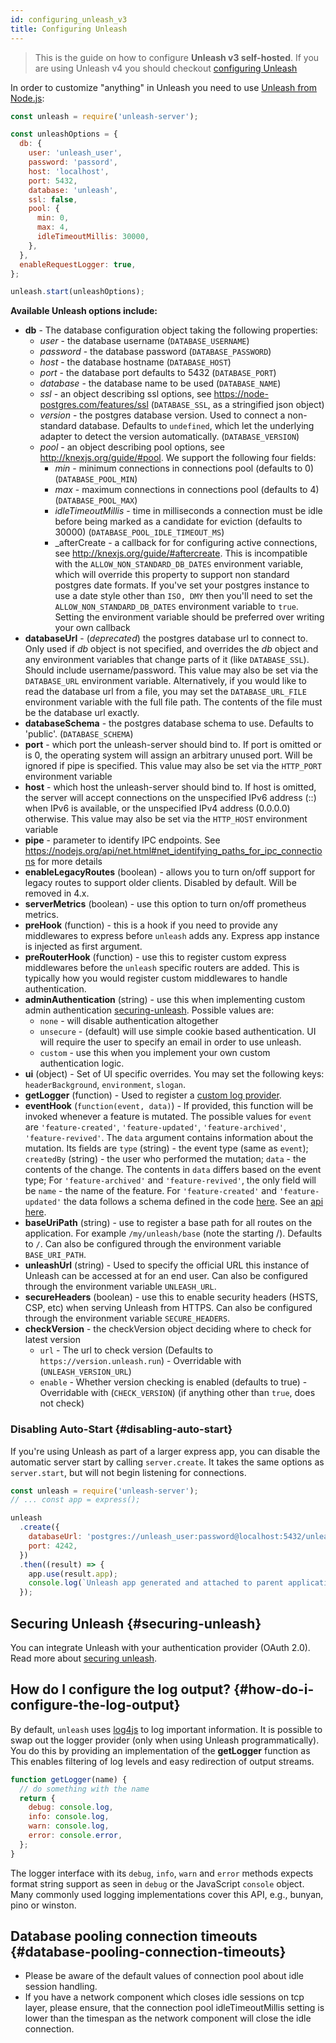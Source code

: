 ```yaml
---
id: configuring_unleash_v3
title: Configuring Unleash
---
```


> This is the guide on how to configure **Unleash v3 self-hosted**. If you are using Unleash v4 you should checkout [configuring Unleash](./configuring_unleash)

In order to customize "anything" in Unleash you need to use [Unleash from Node.js](./getting_started#option-two---from-nodejs):

```js
const unleash = require('unleash-server');

const unleashOptions = {
  db: {
    user: 'unleash_user',
    password: 'passord',
    host: 'localhost',
    port: 5432,
    database: 'unleash',
    ssl: false,
    pool: {
      min: 0,
      max: 4,
      idleTimeoutMillis: 30000,
    },
  },
  enableRequestLogger: true,
};

unleash.start(unleashOptions);
```

**Available Unleash options include:**

- **db** - The database configuration object taking the following properties:
  - _user_ - the database username (`DATABASE_USERNAME`)
  - _password_ - the database password (`DATABASE_PASSWORD`)
  - _host_ - the database hostname (`DATABASE_HOST`)
  - _port_ - the database port defaults to 5432 (`DATABASE_PORT`)
  - _database_ - the database name to be used (`DATABASE_NAME`)
  - _ssl_ - an object describing ssl options, see https://node-postgres.com/features/ssl (`DATABASE_SSL`, as a stringified json object)
  - _version_ - the postgres database version. Used to connect a non-standard database. Defaults to `undefined`, which let the underlying adapter to detect the version automatically. (`DATABASE_VERSION`)
  - _pool_ - an object describing pool options, see http://knexjs.org/guide/#pool. We support the following four fields:
    - _min_ - minimum connections in connections pool (defaults to 0) (`DATABASE_POOL_MIN`)
    - _max_ - maximum connections in connections pool (defaults to 4) (`DATABASE_POOL_MAX`)
    - _idleTimeoutMillis_ - time in milliseconds a connection must be idle before being marked as a candidate for eviction (defaults to 30000) (`DATABASE_POOL_IDLE_TIMEOUT_MS`)
    - \_afterCreate - a callback for for configuring active connections, see http://knexjs.org/guide/#aftercreate. This is incompatible with the `ALLOW_NON_STANDARD_DB_DATES` environment variable, which will override this property to support non standard postgres date formats. If you've set your postgres instance to use a date style other than `ISO, DMY` then you'll need to set the `ALLOW_NON_STANDARD_DB_DATES` environment variable to `true`. Setting the environment variable should be preferred over writing your own callback
- **databaseUrl** - (_deprecated_) the postgres database url to connect to. Only used if _db_ object is not specified, and overrides the _db_ object and any environment variables that change parts of it (like `DATABASE_SSL`). Should include username/password. This value may also be set via the `DATABASE_URL` environment variable. Alternatively, if you would like to read the database url from a file, you may set the `DATABASE_URL_FILE` environment variable with the full file path. The contents of the file must be the database url exactly.
- **databaseSchema** - the postgres database schema to use. Defaults to 'public'. (`DATABASE_SCHEMA`)
- **port** - which port the unleash-server should bind to. If port is omitted or is 0, the operating system will assign an arbitrary unused port. Will be ignored if pipe is specified. This value may also be set via the `HTTP_PORT` environment variable
- **host** - which host the unleash-server should bind to. If host is omitted, the server will accept connections on the unspecified IPv6 address (::) when IPv6 is available, or the unspecified IPv4 address (0.0.0.0) otherwise. This value may also be set via the `HTTP_HOST` environment variable
- **pipe** - parameter to identify IPC endpoints. See https://nodejs.org/api/net.html#net_identifying_paths_for_ipc_connections for more details
- **enableLegacyRoutes** (boolean) - allows you to turn on/off support for legacy routes to support older clients. Disabled by default. Will be removed in 4.x.
- **serverMetrics** (boolean) - use this option to turn on/off prometheus metrics.
- **preHook** (function) - this is a hook if you need to provide any middlewares to express before `unleash` adds any. Express app instance is injected as first argument.
- **preRouterHook** (function) - use this to register custom express middlewares before the `unleash` specific routers are added. This is typically how you would register custom middlewares to handle authentication.
- **adminAuthentication** (string) - use this when implementing custom admin authentication [securing-unleash](./securing-unleash.md). Possible values are:
  - `none` - will disable authentication altogether
  - `unsecure` - (default) will use simple cookie based authentication. UI will require the user to specify an email in order to use unleash.
  - `custom` - use this when you implement your own custom authentication logic.
- **ui** (object) - Set of UI specific overrides. You may set the following keys: `headerBackground`, `environment`, `slogan`.
- **getLogger** (function) - Used to register a [custom log provider](#how-do-i-configure-the-log-output).
- **eventHook** (`function(event, data)`) - If provided, this function will be invoked whenever a feature is mutated. The possible values for `event` are `'feature-created'`, `'feature-updated'`, `'feature-archived'`, `'feature-revived'`. The `data` argument contains information about the mutation. Its fields are `type` (string) - the event type (same as `event`); `createdBy` (string) - the user who performed the mutation; `data` - the contents of the change. The contents in `data` differs based on the event type; For `'feature-archived'` and `'feature-revived'`, the only field will be `name` - the name of the feature. For `'feature-created'` and `'feature-updated'` the data follows a schema defined in the code [here](https://github.com/Unleash/unleash/blob/master/lib/routes/admin-api/feature-schema.js#L38-L59). See an [api here](/api/admin/events).
- **baseUriPath** (string) - use to register a base path for all routes on the application. For example `/my/unleash/base` (note the starting /). Defaults to `/`. Can also be configured through the environment variable `BASE_URI_PATH`.
- **unleashUrl** (string) - Used to specify the official URL this instance of Unleash can be accessed at for an end user. Can also be configured through the environment variable `UNLEASH_URL`.
- **secureHeaders** (boolean) - use this to enable security headers (HSTS, CSP, etc) when serving Unleash from HTTPS. Can also be configured through the environment variable `SECURE_HEADERS`.
- **checkVersion** - the checkVersion object deciding where to check for latest version
  - `url` - The url to check version (Defaults to `https://version.unleash.run`) - Overridable with (`UNLEASH_VERSION_URL`)
  - `enable` - Whether version checking is enabled (defaults to true) - Overridable with (`CHECK_VERSION`) (if anything other than `true`, does not check)

### Disabling Auto-Start {#disabling-auto-start}

If you're using Unleash as part of a larger express app, you can disable the automatic server start by calling `server.create`. It takes the same options as `server.start`, but will not begin listening for connections.

```js
const unleash = require('unleash-server');
// ... const app = express();

unleash
  .create({
    databaseUrl: 'postgres://unleash_user:password@localhost:5432/unleash',
    port: 4242,
  })
  .then((result) => {
    app.use(result.app);
    console.log(`Unleash app generated and attached to parent application`);
  });
```

## Securing Unleash {#securing-unleash}

You can integrate Unleash with your authentication provider (OAuth 2.0). Read more about [securing unleash](./securing-unleash.md).

## How do I configure the log output? {#how-do-i-configure-the-log-output}

By default, `unleash` uses [log4js](https://github.com/nomiddlename/log4js-node) to log important information. It is possible to swap out the logger provider (only when using Unleash programmatically). You do this by providing an implementation of the **getLogger** function as This enables filtering of log levels and easy redirection of output streams.

```javascript
function getLogger(name) {
  // do something with the name
  return {
    debug: console.log,
    info: console.log,
    warn: console.log,
    error: console.error,
  };
}
```

The logger interface with its `debug`, `info`, `warn` and `error` methods expects format string support as seen in `debug` or the JavaScript `console` object. Many commonly used logging implementations cover this API, e.g., bunyan, pino or winston.

## Database pooling connection timeouts {#database-pooling-connection-timeouts}

- Please be aware of the default values of connection pool about idle session handling.
- If you have a network component which closes idle sessions on tcp layer, please ensure, that the connection pool idleTimeoutMillis setting is lower than the timespan as the network component will close the idle connection.

